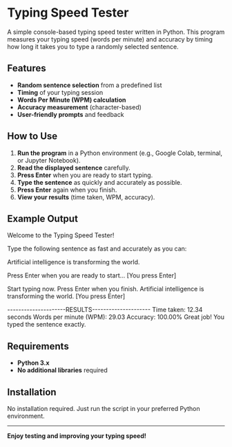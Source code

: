 # Typing Speed Tester

A simple console-based typing speed tester written in Python. This program measures your typing speed (words per minute) and accuracy by timing how long it takes you to type a randomly selected sentence.

## Features

- **Random sentence selection** from a predefined list
- **Timing** of your typing session
- **Words Per Minute (WPM) calculation**
- **Accuracy measurement** (character-based)
- **User-friendly prompts** and feedback

## How to Use

1. **Run the program** in a Python environment (e.g., Google Colab, terminal, or Jupyter Notebook).
2. **Read the displayed sentence** carefully.
3. **Press Enter** when you are ready to start typing.
4. **Type the sentence** as quickly and accurately as possible.
5. **Press Enter** again when you finish.
6. **View your results** (time taken, WPM, accuracy).

## Example Output
Welcome to the Typing Speed Tester!

Type the following sentence as fast and accurately as you can:

Artificial intelligence is transforming the world.

Press Enter when you are ready to start...
[You press Enter]

Start typing now. Press Enter when you finish.
Artificial intelligence is transforming the world.
[You press Enter]

---------------------RESULTS---------------------
Time taken: 12.34 seconds
Words per minute (WPM): 29.03
Accuracy: 100.00%
Great job! You typed the sentence exactly.


## Requirements

- **Python 3.x**
- **No additional libraries** required

## Installation

No installation required. Just run the script in your preferred Python environment.

---

**Enjoy testing and improving your typing speed!**

